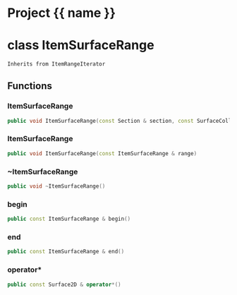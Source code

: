 <script setup>
import {useRoute} from 'vitepress'
const {path} = useRoute()
const tokens = path.split('/')
const words = tokens[2].split('-');
for (let i = 0; i < words.length; i++) {
    words[i] = words[i].charAt(0).toUpperCase() + words[i].slice(1);
    words[i] = words[i].replace('geode', 'Geode')
}
const name = words.join('-');
</script>
# Project {{ name }}

# class ItemSurfaceRange


```cpp
Inherits from ItemRangeIterator
```



## Functions

### ItemSurfaceRange

```cpp
public void ItemSurfaceRange(const Section & section, const SurfaceCollection2D & collection)
```


### ItemSurfaceRange

```cpp
public void ItemSurfaceRange(const ItemSurfaceRange & range)
```


### ~ItemSurfaceRange

```cpp
public void ~ItemSurfaceRange()
```


### begin

```cpp
public const ItemSurfaceRange & begin()
```


### end

```cpp
public const ItemSurfaceRange & end()
```


### operator*

```cpp
public const Surface2D & operator*()
```




